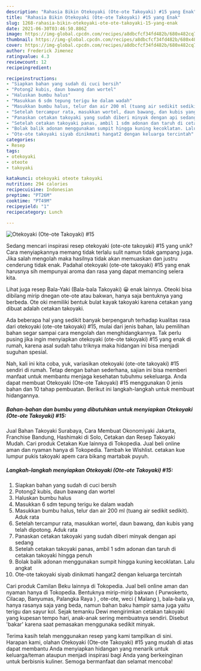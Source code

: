 ```yaml
---
description: "Rahasia Bikin Otekoyaki (Ote-ote Takoyaki) #15 yang Enak"
title: "Rahasia Bikin Otekoyaki (Ote-ote Takoyaki) #15 yang Enak"
slug: 1268-rahasia-bikin-otekoyaki-ote-ote-takoyaki-15-yang-enak
date: 2021-06-30T03:46:50.886Z
image: https://img-global.cpcdn.com/recipes/a8dbcfcf34fd482b/680x482cq70/otekoyaki-ote-ote-takoyaki-15-foto-resep-utama.jpg
thumbnail: https://img-global.cpcdn.com/recipes/a8dbcfcf34fd482b/680x482cq70/otekoyaki-ote-ote-takoyaki-15-foto-resep-utama.jpg
cover: https://img-global.cpcdn.com/recipes/a8dbcfcf34fd482b/680x482cq70/otekoyaki-ote-ote-takoyaki-15-foto-resep-utama.jpg
author: Frederick Jimenez
ratingvalue: 4.3
reviewcount: 12
recipeingredient:

recipeinstructions:
- "Siapkan bahan yang sudah di cuci bersih"
- "Potong2 kubis, daun bawang dan wortel"
- "Haluskan bumbu halus"
- "Masukkan 6 sdm tepung terigu ke dalam wadah"
- "Masukkan bumbu halus, telur dan air 200 ml (tuang air sedikit sedikit). Aduk rata"
- "Setelah tercampur rata, masukkan wortel, daun bawang, dan kubis yang telah dipotong. Aduk rata"
- "Panaskan cetakan takoyaki yang sudah diberi minyak dengan api sedang"
- "Setelah cetakan takoyaki panas, ambil 1 sdm adonan dan taruh di cetakan takoyaki hingga penuh"
- "Bolak balik adonan menggunakan sumpit hingga kuning kecoklatan. Lalu angkat"
- "Ote-ote takoyaki siyab dinikmati hangat2 dengan keluarga tercintah"
categories:
- Resep
tags:
- otekoyaki
- oteote
- takoyaki

katakunci: otekoyaki oteote takoyaki 
nutrition: 294 calories
recipecuisine: Indonesian
preptime: "PT26M"
cooktime: "PT49M"
recipeyield: "1"
recipecategory: Lunch

---
```



![Otekoyaki (Ote-ote Takoyaki) #15](https://img-global.cpcdn.com/recipes/a8dbcfcf34fd482b/680x482cq70/otekoyaki-ote-ote-takoyaki-15-foto-resep-utama.jpg)

Sedang mencari inspirasi resep otekoyaki (ote-ote takoyaki) #15 yang unik? Cara menyiapkannya memang tidak terlalu sulit namun tidak gampang juga. Jika salah mengolah maka hasilnya tidak akan memuaskan dan justru cenderung tidak enak. Padahal otekoyaki (ote-ote takoyaki) #15 yang enak harusnya sih mempunyai aroma dan rasa yang dapat memancing selera kita.

Lihat juga resep Bala-Yaki (Bala-bala Takoyaki) 😀 enak lainnya. Oteoki bisa dibilang mirip dnegan ote-ote atau bakwan, hanya saja bentuknya yang berbeda. Ote oki memiliki bentuk bulat kayak takoyaki karena cetakan yang dibuat adalah cetakan takoyaki.

Ada beberapa hal yang sedikit banyak berpengaruh terhadap kualitas rasa dari otekoyaki (ote-ote takoyaki) #15, mulai dari jenis bahan, lalu pemilihan bahan segar sampai cara mengolah dan menghidangkannya. Tak perlu pusing jika ingin menyiapkan otekoyaki (ote-ote takoyaki) #15 yang enak di rumah, karena asal sudah tahu triknya maka hidangan ini bisa menjadi suguhan spesial.


Nah, kali ini kita coba, yuk, variasikan otekoyaki (ote-ote takoyaki) #15 sendiri di rumah. Tetap dengan bahan sederhana, sajian ini bisa memberi manfaat untuk membantu menjaga kesehatan tubuhmu sekeluarga. Anda dapat membuat Otekoyaki (Ote-ote Takoyaki) #15 menggunakan 0 jenis bahan dan 10 tahap pembuatan. Berikut ini langkah-langkah untuk membuat hidangannya.

<!--inarticleads1-->

##### Bahan-bahan dan bumbu yang dibutuhkan untuk menyiapkan Otekoyaki (Ote-ote Takoyaki) #15:



Jual Bahan Takoyaki Surabaya, Cara Membuat Okonomiyaki Jakarta, Franchise Bandung, Hashimaki di Solo, Cetakan dan Resep Takoyaki Mudah. Cari produk Cetakan Kue lainnya di Tokopedia. Jual beli online aman dan nyaman hanya di Tokopedia. Tambah ke Wishlist. cetakan kue lumpur pukis takoyaki apem cara bikang martabak puyuh. 

<!--inarticleads2-->

##### Langkah-langkah menyiapkan Otekoyaki (Ote-ote Takoyaki) #15:

1. Siapkan bahan yang sudah di cuci bersih
1. Potong2 kubis, daun bawang dan wortel
1. Haluskan bumbu halus
1. Masukkan 6 sdm tepung terigu ke dalam wadah
1. Masukkan bumbu halus, telur dan air 200 ml (tuang air sedikit sedikit). Aduk rata
1. Setelah tercampur rata, masukkan wortel, daun bawang, dan kubis yang telah dipotong. Aduk rata
1. Panaskan cetakan takoyaki yang sudah diberi minyak dengan api sedang
1. Setelah cetakan takoyaki panas, ambil 1 sdm adonan dan taruh di cetakan takoyaki hingga penuh
1. Bolak balik adonan menggunakan sumpit hingga kuning kecoklatan. Lalu angkat
1. Ote-ote takoyaki siyab dinikmati hangat2 dengan keluarga tercintah


Cari produk Camilan Beku lainnya di Tokopedia. Jual beli online aman dan nyaman hanya di Tokopedia. Bentuknya mirip-mirip bakwan ( Purwokerto, Cilacap, Banyumas, Palangka Raya ) , ote-ote, weci ( Malang ), bala-bala ya, hanya rasanya saja yang beda, namun bahan baku hampir sama juga yaitu terigu dan sayur kol. Sejak temanku Dewi mengirimkan cetakan takoyaki yang kupesan tempo hari, anak-anak sering membuatnya sendiri. Disebut &#39;bakar&#39; karena saat pemasakan menggunaka sedikit minyak. 

Terima kasih telah menggunakan resep yang kami tampilkan di sini. Harapan kami, olahan Otekoyaki (Ote-ote Takoyaki) #15 yang mudah di atas dapat membantu Anda menyiapkan hidangan yang menarik untuk keluarga/teman ataupun menjadi inspirasi bagi Anda yang berkeinginan untuk berbisnis kuliner. Semoga bermanfaat dan selamat mencoba!
